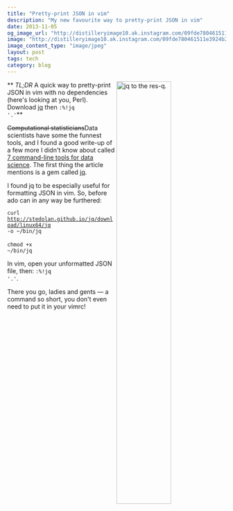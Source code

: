 ```yaml
---
title: "Pretty-print JSON in vim"
description: "My new favourite way to pretty-print JSON in vim"
date: 2013-11-05
og_image_url: "http://distilleryimage10.ak.instagram.com/09fde780461511e3924b22000aaa05e0_8.jpg"
image: "http://distilleryimage10.ak.instagram.com/09fde780461511e3924b22000aaa05e0_8.jpg"
image_content_type: "image/jpeg"
layout: post
tags: tech
category: blog
---
```


<img src="http://distilleryimage10.ak.instagram.com/09fde780461511e3924b22000aaa05e0_8.jpg" width="50%" align="right" alt="jq to the res-q."> ** *TL;DR* A quick way to pretty-print JSON in vim with no dependencies (here's looking at you, Perl). Download [jq](http://stedolan.github.io/jq/) then <code>:%!jq '.'</code>**

<del>Computational statisticians</del>Data scientists have some the funnest tools, and I found a good write-up of a few more I didn't know about called [7 command-line tools for data science](http://jeroenjanssens.com/2013/09/19/seven-command-line-tools-for-data-science.html). The first thing the article mentions is a gem called [jq](http://stedolan.github.io/jq/).

I found jq to be especially useful for formatting JSON in vim. So, before ado can in any way be furthered:

<code>curl http://stedolan.github.io/jq/download/linux64/jq -o ~/bin/jq</code>
<span style='display:block;'>&nbsp;</span>
<code>chmod +x ~/bin/jq</code>

In vim, open your unformatted JSON file, then: <code>:%!jq '.'</code>.

There you go, ladies and gents &mdash; a command so short, you don't even need to put it in your vimrc!
